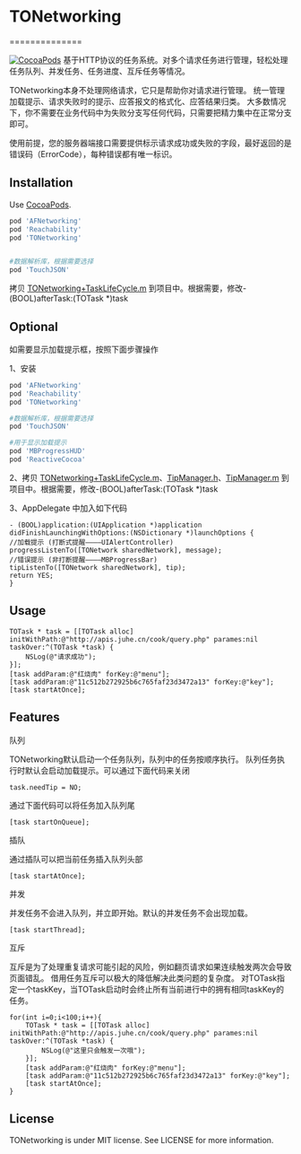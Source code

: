 # TONetworking
==============

[![CocoaPods](https://img.shields.io/cocoapods/v/TONetworking.svg?style=flat)](http://cocoapods.org/?q=name%3ATONetworking)
基于HTTP协议的任务系统。对多个请求任务进行管理，轻松处理任务队列、并发任务、任务进度、互斥任务等情况。

TONetworking本身不处理网络请求，它只是帮助你对请求进行管理。
统一管理加载提示、请求失败时的提示、应答报文的格式化、应答结果归类。
大多数情况下，你不需要在业务代码中为失败分支写任何代码，只需要把精力集中在正常分支即可。

使用前提，您的服务器端接口需要提供标示请求成功或失败的字段，最好返回的是错误码（ErrorCode），每种错误都有唯一标识。

Installation
------------
Use [CocoaPods](http://cocoapods.org).

```ruby
pod 'AFNetworking'
pod 'Reachability'
pod 'TONetworking'


#数据解析库，根据需要选择
pod 'TouchJSON'
```

拷贝 [TONetworking+TaskLifeCycle.m](https://github.com/TonyJR/TONetworking/blob/master/TONetworkingDemo/TONetworkingDemo/TONetwork%2BTaskLifeCycle.m) 到项目中。根据需要，修改-(BOOL)afterTask:(TOTask *)task

Optional
--------
如需要显示加载提示框，按照下面步骤操作

1、安装
```ruby
pod 'AFNetworking'
pod 'Reachability'
pod 'TONetworking'

#数据解析库，根据需要选择
pod 'TouchJSON'

#用于显示加载提示
pod 'MBProgressHUD'
pod 'ReactiveCocoa'
```

2、拷贝 [TONetworking+TaskLifeCycle.m](https://github.com/TonyJR/TONetworking/blob/master/TONetworkingDemo/TONetworkingDemo/TONetwork%2BTaskLifeCycle.m)、[TipManager.h](https://github.com/TonyJR/TONetworking/blob/master/TONetworkingDemo/TONetworkingDemo/TipManager.h)、[TipManager.m](https://github.com/TonyJR/TONetworking/blob/master/TONetworkingDemo/TONetworkingDemo/TipManager.m) 到项目中。根据需要，修改-(BOOL)afterTask:(TOTask *)task

3、AppDelegate 中加入如下代码

```objc
- (BOOL)application:(UIApplication *)application didFinishLaunchingWithOptions:(NSDictionary *)launchOptions {
//加载提示 (打断式提醒————UIAlertController)
progressListenTo([TONetwork sharedNetwork], message);
//错误提示 (非打断提醒————MBProgressBar)
tipListenTo([TONetwork sharedNetwork], tip);
return YES;
}
```

Usage
-----

```objc
TOTask * task = [[TOTask alloc] initWithPath:@"http://apis.juhe.cn/cook/query.php" parames:nil taskOver:^(TOTask *task) {
    NSLog(@"请求成功");
}];
[task addParam:@"红烧肉" forKey:@"menu"];
[task addParam:@"11c512b272925b6c765faf23d3472a13" forKey:@"key"];
[task startAtOnce];
```

Features
--------
队列

TONetworking默认启动一个任务队列，队列中的任务按顺序执行。
队列任务执行时默认会启动加载提示。可以通过下面代码来关闭
```objc
task.needTip = NO;
```

通过下面代码可以将任务加入队列尾
```objc
[task startOnQueue];
```

插队

通过插队可以把当前任务插入队列头部
```objc
[task startAtOnce];
```

并发

并发任务不会进入队列，并立即开始。默认的并发任务不会出现加载。
```objc
[task startThread];
```
互斥

互斥是为了处理重复请求可能引起的风险，例如翻页请求如果连续触发两次会导致页面错乱。
借用任务互斥可以极大的降低解决此类问题的复杂度。
对TOTask指定一个taskKey，当TOTask启动时会终止所有当前进行中的拥有相同taskKey的任务。
```objc
for(int i=0;i<100;i++){
    TOTask * task = [[TOTask alloc] initWithPath:@"http://apis.juhe.cn/cook/query.php" parames:nil taskOver:^(TOTask *task) {
        NSLog(@"这里只会触发一次哦");
    }];
    [task addParam:@"红烧肉" forKey:@"menu"];
    [task addParam:@"11c512b272925b6c765faf23d3472a13" forKey:@"key"];
    [task startAtOnce];
}
```

License
-------
TONetworking is under MIT license. See LICENSE for more information.
